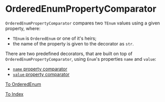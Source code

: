 # OrderedEnumPropertyComparator

`OrderedEnumPropertyComparator` compares two `TEnum` values using a given property, where:

* `TEnum` is `OrderedEnum` or one of it's heirs;
* the name of the property is given to the decorator as `str`.

There are two predefined decorators, that are built on top of `OrderedEnumPropertyComparator`,
using `Enum`'s properties `name` and `value`:

* [`name` property comparator](OrderedEnumNameComparator.md)
* [`value` property comparator](OrderedEnumValueComparator.md)

[To OrderedEnum](OrderedEnum.md)

[To Index](../index.md)
